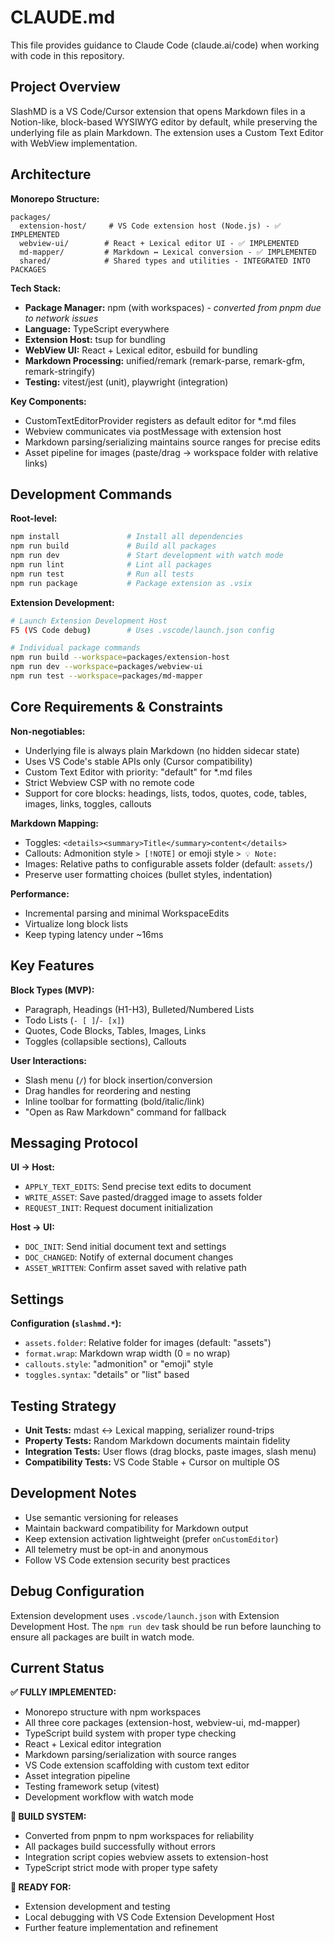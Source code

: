 # CLAUDE.md

This file provides guidance to Claude Code (claude.ai/code) when working with code in this repository.

## Project Overview

SlashMD is a VS Code/Cursor extension that opens Markdown files in a Notion-like, block-based WYSIWYG editor by default, while preserving the underlying file as plain Markdown. The extension uses a Custom Text Editor with WebView implementation.

## Architecture

**Monorepo Structure:**
```
packages/
  extension-host/     # VS Code extension host (Node.js) - ✅ IMPLEMENTED
  webview-ui/        # React + Lexical editor UI - ✅ IMPLEMENTED  
  md-mapper/         # Markdown ↔ Lexical conversion - ✅ IMPLEMENTED
  shared/            # Shared types and utilities - INTEGRATED INTO PACKAGES
```

**Tech Stack:**
- **Package Manager:** npm (with workspaces) - *converted from pnpm due to network issues*
- **Language:** TypeScript everywhere
- **Extension Host:** tsup for bundling
- **WebView UI:** React + Lexical editor, esbuild for bundling  
- **Markdown Processing:** unified/remark (remark-parse, remark-gfm, remark-stringify)
- **Testing:** vitest/jest (unit), playwright (integration)

**Key Components:**
- CustomTextEditorProvider registers as default editor for *.md files
- Webview communicates via postMessage with extension host
- Markdown parsing/serializing maintains source ranges for precise edits
- Asset pipeline for images (paste/drag → workspace folder with relative links)

## Development Commands

**Root-level:**
```bash
npm install               # Install all dependencies
npm run build             # Build all packages
npm run dev               # Start development with watch mode
npm run lint              # Lint all packages
npm run test              # Run all tests
npm run package           # Package extension as .vsix
```

**Extension Development:**
```bash
# Launch Extension Development Host
F5 (VS Code debug)        # Uses .vscode/launch.json config

# Individual package commands
npm run build --workspace=packages/extension-host
npm run dev --workspace=packages/webview-ui
npm run test --workspace=packages/md-mapper
```

## Core Requirements & Constraints

**Non-negotiables:**
- Underlying file is always plain Markdown (no hidden sidecar state)
- Uses VS Code's stable APIs only (Cursor compatibility)
- Custom Text Editor with priority: "default" for *.md files
- Strict Webview CSP with no remote code
- Support for core blocks: headings, lists, todos, quotes, code, tables, images, links, toggles, callouts

**Markdown Mapping:**
- Toggles: `<details><summary>Title</summary>content</details>`
- Callouts: Admonition style `> [!NOTE]` or emoji style `> 💡 Note:`
- Images: Relative paths to configurable assets folder (default: `assets/`)
- Preserve user formatting choices (bullet styles, indentation)

**Performance:**
- Incremental parsing and minimal WorkspaceEdits
- Virtualize long block lists
- Keep typing latency under ~16ms

## Key Features

**Block Types (MVP):**
- Paragraph, Headings (H1-H3), Bulleted/Numbered Lists
- Todo Lists (`- [ ]`/`- [x]`)
- Quotes, Code Blocks, Tables, Images, Links
- Toggles (collapsible sections), Callouts

**User Interactions:**
- Slash menu (`/`) for block insertion/conversion
- Drag handles for reordering and nesting
- Inline toolbar for formatting (bold/italic/link)
- "Open as Raw Markdown" command for fallback

## Messaging Protocol

**UI → Host:**
- `APPLY_TEXT_EDITS`: Send precise text edits to document
- `WRITE_ASSET`: Save pasted/dragged image to assets folder
- `REQUEST_INIT`: Request document initialization

**Host → UI:**
- `DOC_INIT`: Send initial document text and settings
- `DOC_CHANGED`: Notify of external document changes
- `ASSET_WRITTEN`: Confirm asset saved with relative path

## Settings

**Configuration (`slashmd.*`):**
- `assets.folder`: Relative folder for images (default: "assets")
- `format.wrap`: Markdown wrap width (0 = no wrap)
- `callouts.style`: "admonition" or "emoji" style
- `toggles.syntax`: "details" or "list" based

## Testing Strategy

- **Unit Tests:** mdast ↔ Lexical mapping, serializer round-trips
- **Property Tests:** Random Markdown documents maintain fidelity
- **Integration Tests:** User flows (drag blocks, paste images, slash menu)
- **Compatibility Tests:** VS Code Stable + Cursor on multiple OS

## Development Notes

- Use semantic versioning for releases
- Maintain backward compatibility for Markdown output
- Keep extension activation lightweight (prefer `onCustomEditor`)
- All telemetry must be opt-in and anonymous
- Follow VS Code extension security best practices

## Debug Configuration

Extension development uses `.vscode/launch.json` with Extension Development Host. The `npm run dev` task should be run before launching to ensure all packages are built in watch mode.

## Current Status

**✅ FULLY IMPLEMENTED:**
- Monorepo structure with npm workspaces
- All three core packages (extension-host, webview-ui, md-mapper)
- TypeScript build system with proper type checking
- React + Lexical editor integration
- Markdown parsing/serialization with source ranges
- VS Code extension scaffolding with custom text editor
- Asset integration pipeline
- Testing framework setup (vitest)
- Development workflow with watch mode

**🔧 BUILD SYSTEM:**
- Converted from pnpm to npm workspaces for reliability
- All packages build successfully without errors
- Integration script copies webview assets to extension-host
- TypeScript strict mode with proper type safety

**🚀 READY FOR:**
- Extension development and testing
- Local debugging with VS Code Extension Development Host
- Further feature implementation and refinement